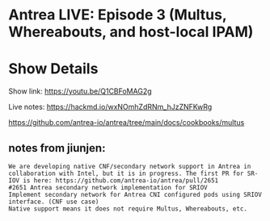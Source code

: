 # Antrea LIVE: Episode 3 (Multus, Whereabouts, and host-local IPAM)

# Show Details

Show link: https://youtu.be/Q1CBFoMAG2g

Live notes: https://hackmd.io/wxNOmhZdRNm_hJzZNFKwRg 

https://github.com/antrea-io/antrea/tree/main/docs/cookbooks/multus


## notes from jiunjen:
```
We are developing native CNF/secondary network support in Antrea in collaboration with Intel, but it is in progress. The first PR for SR-IOV is here: https://github.com/antrea-io/antrea/pull/2651
#2651 Antrea secondary network implementation for SRIOV
Implement secondary network for Antrea CNI configured pods using SRIOV interface. (CNF use case)
Native support means it does not require Multus, Whereabouts, etc.
```

